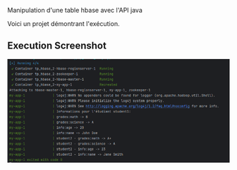 Manipulation d'une table hbase avec l'API java

Voici un projet démontrant l'exécution.

## Execution Screenshot

![Execution Screenshot](Execution.png)
